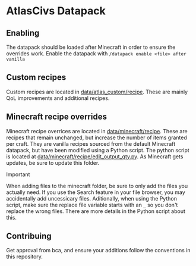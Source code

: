 # AtlasCivs Datapack

## Enabling
The datapack should be loaded after Minecraft in order to ensure the overrides work. Enable the datapack with `/datapack enable <file> after vanilla`

## Custom recipes
Custom recipes are located in [data/atlas_custom/recipe](data/atlas_custom/recipe). These are mainly QoL improvements and additional recipes.

## Minecraft recipe overrides
Minecraft recipe overrices are located in [data/minecraft/recipe](data/minecraft/recipe).
These are recipes that remain unchanged, but increase the number of items granted per craft.
They are vanilla recipes sourced from the default Minecraft datapack, but have been modified using a Python script. 
The python script is located at [data/minecraft/recipe/edit_output_qty.py](data/minecraft/recipe/edit_output_qty.py).
As Minecraft gets updates, be sure to update this folder.

> [!IMPORTANT]
> When adding files to the minecraft folder, be sure to only add the files you actually need. If you use the Search feature
> in your file browser, you may accidentally add uncessicary files.
> Aditionally, when using the Python script, make sure the replace file variable starts with an `_` so you don't replace the wrong files.
> There are more details in the Python script about this.

## Contribuing
Get approval from bca, and ensure your additions follow the conventions in this repository. 
